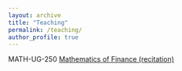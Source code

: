 ```yaml
---
layout: archive
title: "Teaching"
permalink: /teaching/
author_profile: true
---
```


MATH-UG-250 [Mathematics of Finance (recitation)](/_pages/mathfin.md)
